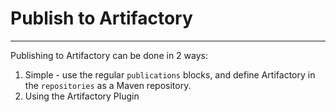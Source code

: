 # Publish to Artifactory
---

Publishing to Artifactory can be done in 2 ways:
1. Simple - use the regular `publications` blocks, and define Artifactory in the `repositories` as a Maven repository.
2. Using the Artifactory Plugin

